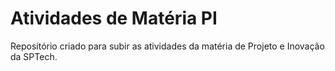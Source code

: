 # Atividades de Matéria PI 
Repositório criado para subir as atividades da matéria de Projeto e Inovação da SPTech.
